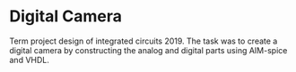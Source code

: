 # Digital Camera
 Term project design of integrated circuits 2019. The task was to create a digital camera by constructing the analog and digital parts using AIM-spice and VHDL.
